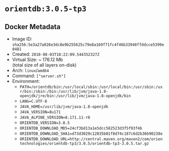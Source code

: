 # `orientdb:3.0.5-tp3`

## Docker Metadata

- Image ID: `sha256:5e3a27a026e3dc8e9b255625c79e8a169f71fc4f46b33948ffddcce5399e0481`
- Created: `2018-08-03T18:22:09.544352327Z`
- Virtual Size: ~ 176.12 Mb  
  (total size of all layers on-disk)
- Arch: `linux`/`amd64`
- Command: `["server.sh"]`
- Environment:
  - `PATH=/orientdb/bin:/usr/local/sbin:/usr/local/bin:/usr/sbin:/usr/bin:/sbin:/bin:/usr/lib/jvm/java-1.8-openjdk/jre/bin:/usr/lib/jvm/java-1.8-openjdk/bin`
  - `LANG=C.UTF-8`
  - `JAVA_HOME=/usr/lib/jvm/java-1.8-openjdk`
  - `JAVA_VERSION=8u171`
  - `JAVA_ALPINE_VERSION=8.171.11-r0`
  - `ORIENTDB_VERSION=3.0.5`
  - `ORIENTDB_DOWNLOAD_MD5=24cf3bd13a1e5dcc582523d3f5f93f4b`
  - `ORIENTDB_DOWNLOAD_SHA1=d73d3029c12035b01f8d74c187c6d2b36b90238e`
  - `ORIENTDB_DOWNLOAD_URL=http://central.maven.org/maven2/com/orientechnologies/orientdb-tp3/3.0.5/orientdb-tp3-3.0.5.tar.gz`
